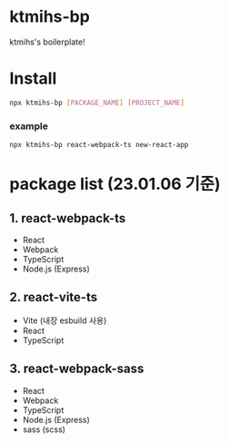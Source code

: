 # ktmihs-bp

ktmihs's boilerplate!

# Install

```bash
npx ktmihs-bp [PACKAGE_NAME] [PROJECT_NAME]

```

### example

```bash
npx ktmihs-bp react-webpack-ts new-react-app
```

# package list (23.01.06 기준)

## 1. react-webpack-ts

- React
- Webpack
- TypeScript
- Node.js (Express)

## 2. react-vite-ts

- Vite (내장 esbuild 사용)
- React
- TypeScript

## 3. react-webpack-sass

- React
- Webpack
- TypeScript
- Node.js (Express)
- sass (scss)
